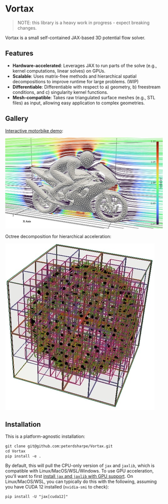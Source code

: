 # Vortax

> NOTE: this library is a heavy work in progress - expect breaking changes.

Vortax is a small self-contained JAX-based 3D potential flow solver.

## Features

- **Hardware-accelerated**: Leverages JAX to run parts of the solve (e.g., kernel computations, linear solves) on GPUs.
- **Scalable**: Uses matrix-free methods and hierarchical spatial decompositions to improve runtime for large problems. (WIP)
- **Differentiable**: Differentiable with respect to a) geometry, b) freestream conditions, and c) singularity kernel functions.
- **Mesh-compatible**: Takes raw triangulated surface meshes (e.g., STL files) as input, allowing easy application to complex geometries.

## Gallery

[Interactive motorbike demo](https://peterdsharpe.github.io/Vortax/motorbike_scene.html):

[![Motorbike demo](./assets/motorbike.jpg)](https://peterdsharpe.github.io/Vortax/motorbike_scene.html)

Octree decomposition for hierarchical acceleration:

![Octree decomposition](./assets/octree.jpg)

## Installation

This is a platform-agnostic installation:

```
git clone git@github.com:peterdsharpe/Vortax.git
cd Vortax
pip install -e .
```

By default, this will pull the CPU-only version of `jax` and `jaxlib`, which is compatible with Linux/MacOS/WSL/Windows. To use GPU acceleration, you'll want to first [install `jax` and `jaxlib` with GPU support](https://docs.jax.dev/en/latest/installation.html). On Linux/MacOS/WSL, you can typically do this with the following, assuming you have CUDA 12 installed (`nvidia-smi` to check):

```
pip install -U "jax[cuda12]"
```